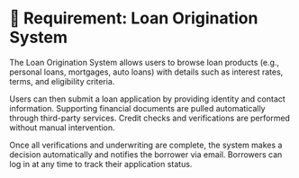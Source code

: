 # 📌 Requirement: Loan Origination System

The Loan Origination System allows users to browse loan products (e.g., personal loans, mortgages, auto loans) with details such as interest rates, terms, and eligibility criteria.

Users can then submit a loan application by providing identity and contact information. Supporting financial documents are pulled automatically through third-party services. Credit checks and verifications are performed without manual intervention.

Once all verifications and underwriting are complete, the system makes a decision automatically and notifies the borrower via email. Borrowers can log in at any time to track their application status.

